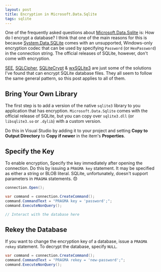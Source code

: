 ```yaml
---
layout: post
title: Encryption in Microsoft.Data.Sqlite
tags: sqlite
---
```


One of the frequently asked questions about [Microsoft.Data.Sqlite][1] is: How do I encrypt a database? I think that one
of the main reasons for this is because [System.Data.SQLite][2] comes with an unsupported, Windows-only encryption codec
that can be used by specifying `Password` (or `HexPassword`) in the connection string. The official releases of SQLite,
however, don't come with encryption.

[SEE][3], [SQLCipher][4], [SQLiteCrypt][5] & [wxSQLite3][6] are just some of the solutions I've found that can encrypt
SQLite database files. They all seem to follow the same general pattern, so this post applies to all of them.

Bring Your Own Library
----------------------
The first step is to add a version of the native `sqlite3` library to you application that has encryption.
`Microsoft.Data.Sqlite` comes with the official release of SQLite, but you can copy over `sqlite3.dll` (or
`libsqlite3.so` or `.dylib`) with a custom version.

Do this in Visual Studio by adding it to your project and setting **Copy to Output Directory** to **Copy if newer** in
the item's **Properties**.

Specify the Key
---------------
To enable encryption, Specify the key immediately after opening the connection. Do this by issuing a `PRAGMA key` 
statement. It may be specified as either a string or BLOB literal. SQLite, unfortunately, doesn't support parameters in
`PRAGMA` statements. :disappointed:

```csharp
connection.Open();

var command = connection.CreateCommand();
command.CommandText = "PRAGMA key = 'password';";
command.ExecuteNonQuery();

// Interact with the database here
```

Rekey the Database
------------------
If you want to change the encryption key of a database, issue a `PRAGMA rekey` statement. To decrypt the database,
specify `NULL`.

```csharp
var command = connection.CreateCommand();
command.CommandText = "PRAGMA rekey = 'new-password';";
command.ExecuteNonQuery();
```

  [1]: https://github.com/aspnet/Microsoft.Data.Sqlite
  [2]: http://system.data.sqlite.org/index.html/doc/trunk/www/index.wiki
  [3]: http://www.hwaci.com/sw/sqlite/see.html
  [4]: https://www.zetetic.net/sqlcipher/
  [5]: http://sqlite-crypt.com/index.htm
  [6]: https://github.com/utelle/wxsqlite3
